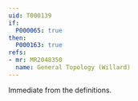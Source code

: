 ```yaml
---
uid: T000139
if:
  P000065: true
then:
  P000163: true
refs:
- mr: MR2048350
  name: General Topology (Willard)
---
```


Immediate from the definitions.
